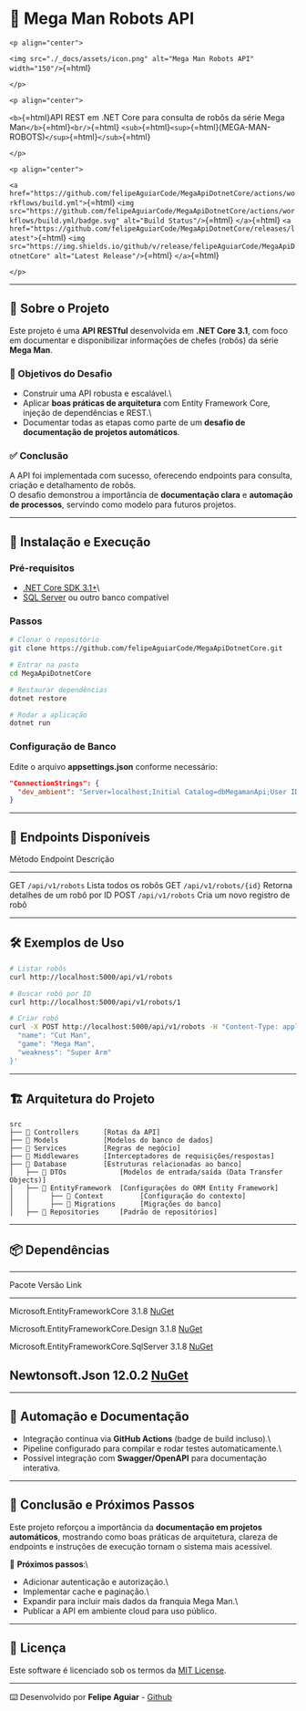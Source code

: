 # 🤖 Mega Man Robots API

```{=html}
<p align="center">
```
`<img src="./_docs/assets/icon.png" alt="Mega Man Robots API" width="150"/>`{=html}
```{=html}
</p>
```
```{=html}
<p align="center">
```
`<b>`{=html}API REST em .NET Core para consulta de robôs da série Mega
Man`</b>`{=html}`<br/>`{=html}
`<sub>`{=html}`<sup>`{=html}(MEGA-MAN-ROBOTS)`</sup>`{=html}`</sub>`{=html}
```{=html}
</p>
```
```{=html}
<p align="center">
```
`<a href="https://github.com/felipeAguiarCode/MegaApiDotnetCore/actions/workflows/build.yml">`{=html}
`<img src="https://github.com/felipeAguiarCode/MegaApiDotnetCore/actions/workflows/build.yml/badge.svg" alt="Build Status"/>`{=html}
`</a>`{=html}
`<a href="https://github.com/felipeAguiarCode/MegaApiDotnetCore/releases/latest">`{=html}
`<img src="https://img.shields.io/github/v/release/felipeAguiarCode/MegaApiDotnetCore" alt="Latest Release"/>`{=html}
`</a>`{=html}
```{=html}
</p>
```

------------------------------------------------------------------------

## 📌 Sobre o Projeto

Este projeto é uma **API RESTful** desenvolvida em **.NET Core 3.1**,
com foco em documentar e disponibilizar informações de chefes (robôs) da
série **Mega Man**.

### 🎯 Objetivos do Desafio

-   Construir uma API robusta e escalável.\
-   Aplicar **boas práticas de arquitetura** com Entity Framework Core,
    injeção de dependências e REST.\
-   Documentar todas as etapas como parte de um **desafio de
    documentação de projetos automáticos**.

### ✅ Conclusão

A API foi implementada com sucesso, oferecendo endpoints para consulta,
criação e detalhamento de robôs.\
O desafio demonstrou a importância de **documentação clara** e
**automação de processos**, servindo como modelo para futuros projetos.

------------------------------------------------------------------------

## 🚀 Instalação e Execução

### Pré-requisitos

-   [.NET Core SDK
    3.1+](https://dotnet.microsoft.com/download/dotnet/3.1)\
-   [SQL Server](https://www.microsoft.com/sql-server) ou outro banco
    compatível

### Passos

``` bash
# Clonar o repositório
git clone https://github.com/felipeAguiarCode/MegaApiDotnetCore.git

# Entrar na pasta
cd MegaApiDotnetCore

# Restaurar dependências
dotnet restore

# Rodar a aplicação
dotnet run
```

### Configuração de Banco

Edite o arquivo **appsettings.json** conforme necessário:

``` json
"ConnectionStrings": {
  "dev_ambient": "Server=localhost;Initial Catalog=dbMegamanApi;User ID=userapi;Password=SudoPass123;"
}
```

------------------------------------------------------------------------

## 📡 Endpoints Disponíveis

  Método   Endpoint                Descrição
  -------- ----------------------- ------------------------------------
  GET      `/api/v1/robots`        Lista todos os robôs
  GET      `/api/v1/robots/{id}`   Retorna detalhes de um robô por ID
  POST     `/api/v1/robots`        Cria um novo registro de robô

------------------------------------------------------------------------

## 🛠️ Exemplos de Uso

``` bash
# Listar robôs
curl http://localhost:5000/api/v1/robots

# Buscar robô por ID
curl http://localhost:5000/api/v1/robots/1

# Criar robô
curl -X POST http://localhost:5000/api/v1/robots -H "Content-Type: application/json" -d '{
  "name": "Cut Man",
  "game": "Mega Man",
  "weakness": "Super Arm"
}'
```

------------------------------------------------------------------------

## 🏗️ Arquitetura do Projeto

    src
    ├── 📂 Controllers      [Rotas da API]
    ├── 📂 Models           [Modelos do banco de dados]
    ├── 📂 Services         [Regras de negócio]
    ├── 📂 Middlewares      [Interceptadores de requisições/respostas]
    ├── 📂 Database         [Estruturas relacionadas ao banco]
    │   ├── 📂 DTOs             [Modelos de entrada/saída (Data Transfer Objects)]
    │   ├── 📂 EntityFramework  [Configurações do ORM Entity Framework]
    │   │     ├── 📂 Context         [Configuração do contexto]
    │   │     ├── 📂 Migrations      [Migrações do banco]
    │   ├── 📂 Repositories     [Padrão de repositórios]

------------------------------------------------------------------------

## 📦 Dependências

  ------------------------------------------------------------------------------------------------------------------------------------------------------
  Pacote                                              Versão     Link
  --------------------------------------------------- ---------- ---------------------------------------------------------------------------------------
  Microsoft.EntityFrameworkCore                       3.1.8      [NuGet](https://www.nuget.org/packages/Microsoft.EntityFrameworkCore/3.1.8)

  Microsoft.EntityFrameworkCore.Design                3.1.8      [NuGet](https://www.nuget.org/packages/Microsoft.EntityFrameworkCore.Design/3.1.8)

  Microsoft.EntityFrameworkCore.SqlServer             3.1.8      [NuGet](https://www.nuget.org/packages/Microsoft.EntityFrameworkCore.SqlServer/3.1.8)

  Newtonsoft.Json                                     12.0.2     [NuGet](https://www.nuget.org/packages/Newtonsoft.Json/12.0.2)
  ------------------------------------------------------------------------------------------------------------------------------------------------------

------------------------------------------------------------------------

## 🤖 Automação e Documentação

-   Integração contínua via **GitHub Actions** (badge de build
    incluso).\
-   Pipeline configurado para compilar e rodar testes automaticamente.\
-   Possível integração com **Swagger/OpenAPI** para documentação
    interativa.

------------------------------------------------------------------------

## 📌 Conclusão e Próximos Passos

Este projeto reforçou a importância da **documentação em projetos
automáticos**, mostrando como boas práticas de arquitetura, clareza de
endpoints e instruções de execução tornam o sistema mais acessível.

🔮 **Próximos passos**:\
- Adicionar autenticação e autorização.\
- Implementar cache e paginação.\
- Expandir para incluir mais dados da franquia Mega Man.\
- Publicar a API em ambiente cloud para uso público.

------------------------------------------------------------------------

## 📜 Licença

Este software é licenciado sob os termos da [MIT License](./LICENSE).

------------------------------------------------------------------------

⌨️ Desenvolvido por **Felipe Aguiar** -
[Github](https://github.com/felipeAguiarCode)
